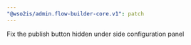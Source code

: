 ```yaml
---
"@wso2is/admin.flow-builder-core.v1": patch
---
```


Fix the publish button hidden under side configuration panel
